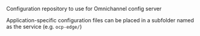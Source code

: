 Configuration repository to use for Omnichannel config server

Application-specific configuration files can be placed in a subfolder named as the service (e.g. `ocp-edge/`)
